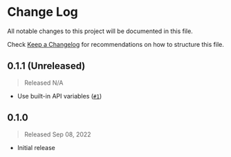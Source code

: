 # Change Log

All notable changes to this project will be documented in this file.

Check [Keep a Changelog](http://keepachangelog.com/) for recommendations on how to structure this file.


## 0.1.1 (Unreleased)
> Released N/A

* Use built-in API variables ([`#1`](../../pull/1))

## 0.1.0
> Released Sep 08, 2022

* Initial release
